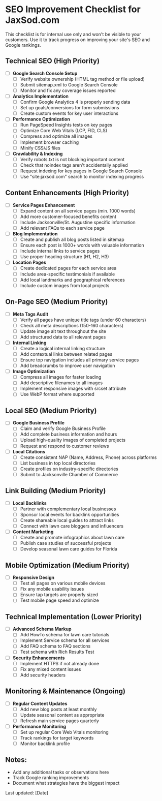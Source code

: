 # SEO Improvement Checklist for JaxSod.com

This checklist is for internal use only and won't be visible to your customers. Use it to track progress on improving your site's SEO and Google rankings.

## Technical SEO (High Priority)

- [ ] **Google Search Console Setup**
  - [ ] Verify website ownership (HTML tag method or file upload)
  - [ ] Submit sitemap.xml to Google Search Console
  - [ ] Monitor and fix any coverage issues reported

- [ ] **Analytics Implementation**
  - [ ] Confirm Google Analytics 4 is properly sending data
  - [ ] Set up goals/conversions for form submissions
  - [ ] Create custom events for key user interactions

- [ ] **Performance Optimization**
  - [ ] Run PageSpeed Insights tests on key pages
  - [ ] Optimize Core Web Vitals (LCP, FID, CLS)
  - [ ] Compress and optimize all images
  - [ ] Implement browser caching
  - [ ] Minify CSS/JS files

- [ ] **Crawlability & Indexing**
  - [ ] Verify robots.txt is not blocking important content
  - [ ] Check that noindex tags aren't accidentally applied
  - [ ] Request indexing for key pages in Google Search Console
  - [ ] Use "site:jaxsod.com" search to monitor indexing progress

## Content Enhancements (High Priority)

- [ ] **Service Pages Enhancement**
  - [ ] Expand content on all service pages (min. 1000 words)
  - [ ] Add more customer-focused benefits content
  - [ ] Include Jacksonville/St. Augustine specific information
  - [ ] Add relevant FAQs to each service page

- [ ] **Blog Implementation**
  - [ ] Create and publish all blog posts listed in sitemap
  - [ ] Ensure each post is 1000+ words with valuable information
  - [ ] Include internal links to service pages
  - [ ] Use proper heading structure (H1, H2, H3)

- [ ] **Location Pages**
  - [ ] Create dedicated pages for each service area
  - [ ] Include area-specific testimonials if available
  - [ ] Add local landmarks and geographical references
  - [ ] Include custom images from local projects

## On-Page SEO (Medium Priority)

- [ ] **Meta Tags Audit**
  - [ ] Verify all pages have unique title tags (under 60 characters)
  - [ ] Check all meta descriptions (150-160 characters)
  - [ ] Update image alt text throughout the site
  - [ ] Add structured data to all relevant pages

- [ ] **Internal Linking**
  - [ ] Create a logical internal linking structure
  - [ ] Add contextual links between related pages
  - [ ] Ensure top navigation includes all primary service pages
  - [ ] Add breadcrumbs to improve user navigation

- [ ] **Image Optimization**
  - [ ] Compress all images for faster loading
  - [ ] Add descriptive filenames to all images
  - [ ] Implement responsive images with srcset attribute
  - [ ] Use WebP format where supported

## Local SEO (Medium Priority)

- [ ] **Google Business Profile**
  - [ ] Claim and verify Google Business Profile
  - [ ] Add complete business information and hours
  - [ ] Upload high-quality images of completed projects
  - [ ] Request and respond to customer reviews

- [ ] **Local Citations**
  - [ ] Create consistent NAP (Name, Address, Phone) across platforms
  - [ ] List business in top local directories
  - [ ] Create profiles on industry-specific directories
  - [ ] Submit to Jacksonville Chamber of Commerce

## Link Building (Medium Priority)

- [ ] **Local Backlinks**
  - [ ] Partner with complementary local businesses
  - [ ] Sponsor local events for backlink opportunities
  - [ ] Create shareable local guides to attract links
  - [ ] Connect with lawn care bloggers and influencers

- [ ] **Content Marketing**
  - [ ] Create and promote infographics about lawn care
  - [ ] Publish case studies of successful projects
  - [ ] Develop seasonal lawn care guides for Florida

## Mobile Optimization (Medium Priority)

- [ ] **Responsive Design**
  - [ ] Test all pages on various mobile devices
  - [ ] Fix any mobile usability issues
  - [ ] Ensure tap targets are properly sized
  - [ ] Test mobile page speed and optimize

## Technical Implementation (Lower Priority)

- [ ] **Advanced Schema Markup**
  - [ ] Add HowTo schema for lawn care tutorials
  - [ ] Implement Service schema for all services
  - [ ] Add FAQ schema to FAQ sections
  - [ ] Test schema with Rich Results Test

- [ ] **Security Enhancements**
  - [ ] Implement HTTPS if not already done
  - [ ] Fix any mixed content issues
  - [ ] Add security headers

## Monitoring & Maintenance (Ongoing)

- [ ] **Regular Content Updates**
  - [ ] Add new blog posts at least monthly
  - [ ] Update seasonal content as appropriate
  - [ ] Refresh main service pages quarterly

- [ ] **Performance Monitoring**
  - [ ] Set up regular Core Web Vitals monitoring
  - [ ] Track rankings for target keywords
  - [ ] Monitor backlink profile

## Notes:
- Add any additional tasks or observations here
- Track Google ranking improvements
- Document what strategies have the biggest impact

Last updated: [Date] 